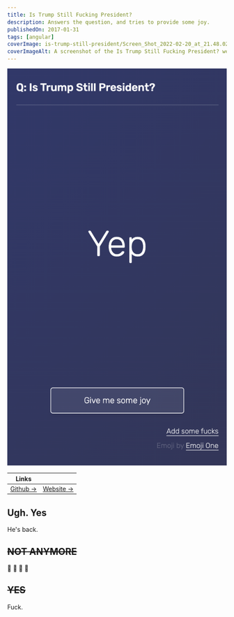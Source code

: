 ```yaml
---
title: Is Trump Still Fucking President?
description: Answers the question, and tries to provide some joy.
publishedOn: 2017-01-31
tags: [angular]
coverImage: is-trump-still-president/Screen_Shot_2022-02-20_at_21.48.02.png
coverImageAlt: A screenshot of the Is Trump Still Fucking President? website, showing a large "NO" with confetti and a party hat.
---
```


![Screen Shot 2022-02-20 at 21.48.02.png](is-trump-still-president/Screen_Shot_2022-02-20_at_21.48.02.png)

| Links | |
| ------ | ------- |
| [Github →](https://github.com/thalida/istrumpstillfuckingpresident) | [Website →](https://thalida.github.io/istrumpstillfuckingpresident/) |


## Ugh. Yes

He's back.


## ~~NOT ANYMORE~~

🎉 🥳 🎉 🥳


## ~~YES~~

Fuck.
